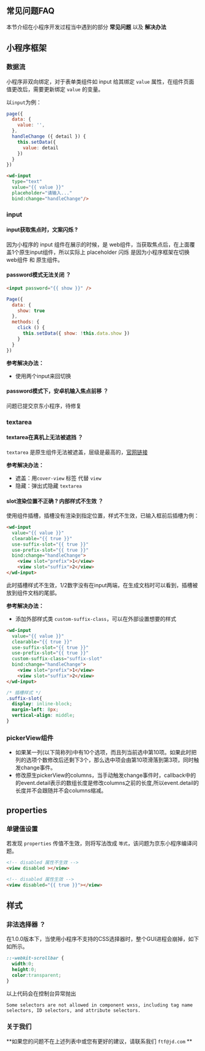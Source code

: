 ## 常见问题FAQ
本节介绍在小程序开发过程当中遇到的部分 **常见问题** 以及 **解决办法**

## 小程序框架

### 数据流
小程序非双向绑定，对于表单类组件如 input 给其绑定 `value` 属性，在组件页面值更改后，需要更新绑定 `value` 的变量。

以`input`为例：
```javascript
page({
  data: {
    value: '',
  },
  handleChange ({ detail }) {
    this.setData({
      value: detail
    })
  }
})
```
```html
<wd-input 
  type="text"
  value="{{ value }}"
  placeholder="请输入..."
  bind:change="handleChange"/>
```

### input

#### input获取焦点时，文案闪烁 ?

因为小程序的 input 组件在展示的时候，是 web组件，当获取焦点后，在上面覆盖1个原生input组件，所以实际上 placeholder 闪烁 是因为小程序框架在切换 web组件 和 原生组件。

#### password模式无法关闭 ？

```html
<input password="{{ show }}" />
 ```

```javascript
Page({
  data: {
    show: true
  },
  methods: {
    click () {
      this.setData({ show: !this.data.show }) 
    }
  }
})
 ```

**参考解决办法：**
* 使用两个input来回切换

#### password模式下，安卓机输入焦点前移 ？

问题已提交京东小程序，待修复

### textarea

#### textarea在真机上无法被遮挡 ？

`textarea` 是原生组件无法被遮盖，层级是最高的，[官网链接](https://developers.weixin.qq.com/miniprogram/dev/component/native-component.html)

**参考解决办法：**
* 遮盖：用`cover-view` 标签 代替 `view`
* 隐藏：弹出式隐藏 `textarea`

#### slot渲染位置不正确 ? 内部样式不生效 ？

使用组件插槽，插槽没有渲染到指定位置，样式不生效，已输入框前后插槽为例：

```html
<wd-input
  value="{{ value }}"
  clearable="{{ true }}"
  use-suffix-slot="{{ true }}"
  use-prefix-slot="{{ true }}"
  bind:change="handleChange">
    <view slot="prefix">1</view>
    <view slot="suffix">2</view>
</wd-input>
```

此时插槽样式不生效，1/2数字没有在input两端，在生成文档时可以看到，插槽被放到组件文档的尾部。

**参考解决办法：**
* 添加外部样式类 `custom-suffix-class`，可以在外部设置想要的样式

```html
<wd-input
  value="{{ value }}"
  clearable="{{ true }}"
  use-suffix-slot="{{ true }}"
  use-prefix-slot="{{ true }}"
  custom-suffix-class="suffix-slot"
  bind:change="handleChange">
    <view slot="prefix">1</view>
    <view slot="suffix">2</view>
</wd-input>
```

```css
/* 插槽样式 */
.suffix-slot{
  display: inline-block;
  margin-left: 8px;
  vertical-align: middle;
}
```

### pickerView组件

* 如果某一列(以下简称列)中有10个选项，而且列当前选中第10项。如果此时把列的选项个数修改后还剩下3个，那么选中项会由第10项滑落到第3项，同时触发change事件。
* 修改原生pickerView的columns，当手动触发change事件时，callback中的的event.detail表示的数组长度是修改columns之前的长度,所以event.detail的长度并不会跟随并不会columns缩减。

## properties

###  单键值设置

若发现 `properties` 传值不生效，则将写法改成 `等式`，该问题为京东小程序编译问题。

```html
<!-- disabled 属性不生效 -->
<view disabled ></view> 
```

```html
<!-- disabled 属性生效 -->
<view disabled="{{ true }}"></view>
```

## 样式

### 非法选择器 ？

在1.0.0版本下，当使用小程序不支持的CSS选择器时，整个GUI进程会崩掉，如下如所示。

```css
::-webkit-scrollbar {
  width:0;
  height:0;
  color:transparent;
}
```

以上代码会在控制台异常抛出

```
Some selectors are not allowed in component wxss, including tag name selectors, ID selectors, and attribute selectors.
```

### 关于我们

**如果您的问题不在上述列表中或您有更好的建议，请联系我们 `ftf@jd.com` **